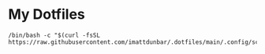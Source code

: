 # My Dotfiles

```
/bin/bash -c "$(curl -fsSL https://raw.githubusercontent.com/imattdunbar/.dotfiles/main/.config/scripts/install_dotfiles.sh)"
```
